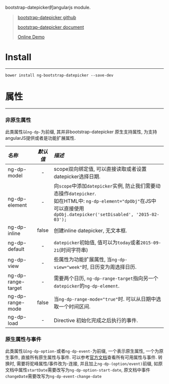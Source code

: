 bootstrap-datepicker的angularjs module.

> [bootstrap-datepicker github](https://github.com/eternicode/bootstrap-datepicker/)
>
> [bootstrap-datepicker document](http://bootstrap-datepicker.readthedocs.org/en/latest/)
>
> [Online Demo](http://www.madcoder.cn/demos/ng-bootstrap-datepicker/example/index.html)
>

# Install
***
`bower install ng-bootstrap-datepicker --save-dev`

# 属性
***

### 非原生属性

此类属性以`ng-dp-`为前缀, 其并非bootstrap-datepicker 原生支持属性, 为支持angularJS提供或者是功能扩展属性.

| *名称* | *默认值* | *描述* |
| :------ |:----:| :-----------|
| ng-dp-model | - | scope双向绑定值, 可以直接读取或者设置datepicker选择日期. |
| ng-dp-element | - | 向`scope`中添加`datepicker`实例, 防止我们需要动态操作`datepicker`. <br />如在HTML中: `ng-dp-element="dpObj"`在JS中可以直接使用`dpObj.datepicker('setDisabled', '2015-02-03');` |
| ng-dp-inline | false | 创建inline datepicker, 无文本框. |
| ng-dp-default | - | `datepicker`初始值, 值可以为`today`或者`2015-09-21`(时间字符串) |
| ng-dp-view | - | 些属性为功能扩展属性, 当`ng-dp-view="week"`时, 日历变为周选择日历. |
| ng-dp-range-target | - | 需要两个日历, `ng-dp-range-target`指向另一个`datepicker`的`ng-dp-element`. |
| ng-dp-range-mode | false | 当`ng-dp-range-mode="true"`时. 可以从日期中选取一个时间区间. |
| ng-dp-load | - | Directive 初始化完成之后执行的事件. |



### 原生属性与事件

此类属性以`ng-dp-option-`或者`ng-dp-event-`为前缀, 一个表示原生属性, 一个为原生事件, 直接所有原生属性与事件. 可以参考[官方文档](http://bootstrap-datepicker.readthedocs.org/en/latest/)查看所有可用属性与事件. 转换时, 需要将驼峰属性/事件改为-连接, 并且加上`ng-dp-(option/event)`前缀, 如原文档中属性`startDate`需要改写为`ng-dp-option-start-date`, 原文档中事件`changeDate`需要改写为`ng-dp-event-change-date`

